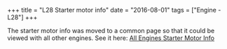 +++
title = "L28 Starter motor info"
date = "2016-08-01"
tags = ["Engine - L28"]
+++

The starter motor info was moved to a common page so that it could be viewed with all other engines. See it here: [All Engines Starter Motor Info][Wiki: all starters]

[Wiki: all starters]: /wiki/other/starter-motor-info
